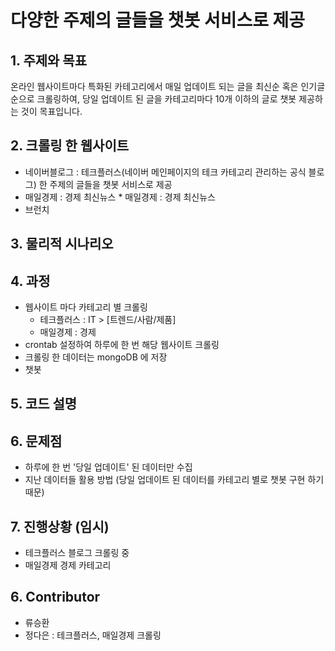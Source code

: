 다양한 주제의 글들을 챗봇 서비스로 제공
====================================================

## 1. 주제와 목표
온라인 웹사이트마다 특화된 카테고리에서 매일 업데이트 되는 글을 최신순 혹은 인기글 순으로 크롤링하여, 당일 업데이트 된 글을 카테고리마다 10개 이하의 글로 챗봇 제공하는 것이 목표입니다.

## 2. 크롤링 한 웹사이트
 
 * 네이버블로그 : 테크플러스(네이버 메인페이지의 테크 카테고리 관리하는 공식 블로그)
한 주제의 글들을 챗봇 서비스로 제공
 * 매일경제 : 경제 최신뉴스 * 매일경제 : 경제 최신뉴스
 * 브런치


## 3. 물리적 시나리오



## 4. 과정

  * 웹사이트 마다 카테고리 별 크롤링 
    * 테크플러스 : IT > [트렌드/사람/제품]
    * 매일경제 : 경제
  * crontab 설정하여 하루에 한 번 해당 웹사이트 크롤링
  * 크롤링 한 데이터는 mongoDB 에 저장
  * 챗봇 

## 5. 코드 설명




## 6. 문제점

 * 하루에 한 번 '당일 업데이트' 된 데이터만 수집
 * 지난 데이터들 활용 방법 (당일 업데이트 된 데이터를 카테고리 별로 챗봇 구현 하기 때문)


## 7. 진행상황 (임시)
 * 테크플러스 블로그 크롤링 중
 * 매일경제 경제 카테고리 


## 6. Contributor

 * 류승환
 * 정다은 : 테크플러스, 매일경제 크롤링

